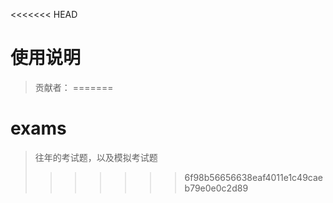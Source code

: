 <<<<<<< HEAD
# 使用说明
>贡献者：
=======
# exams

> 往年的考试题，以及模拟考试题
>>>>>>> 6f98b56656638eaf4011e1c49caeb79e0e0c2d89
